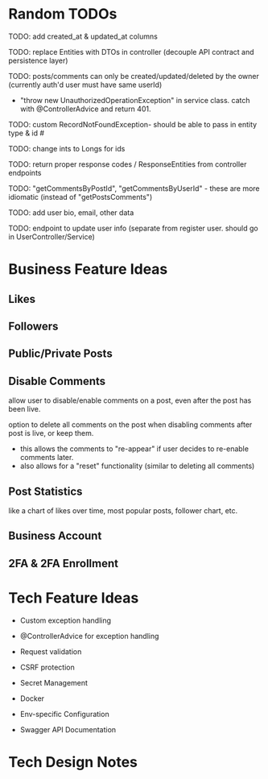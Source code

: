 # Random TODOs

TODO: add created_at & updated_at columns

TODO: replace Entities with DTOs in controller (decouple API contract and persistence layer)

TODO: posts/comments can only be created/updated/deleted by the owner (currently auth'd user must have same userId)

- "throw new UnauthorizedOperationException" in service class. catch with @ControllerAdvice and return 401.

TODO: custom RecordNotFoundException- should be able to pass in entity type & id #

TODO: change ints to Longs for ids

TODO: return proper response codes / ResponseEntities from controller endpoints

TODO: "getCommentsByPostId", "getCommentsByUserId" - these are more idiomatic (instead of "getPostsComments")

TODO: add user bio, email, other data

TODO: endpoint to update user info (separate from register user. should go in UserController/Service)

# Business Feature Ideas

## Likes

## Followers

## Public/Private Posts

## Disable Comments

allow user to disable/enable comments on a post, even after the post has been live.

option to delete all comments on the post when disabling comments after post is live, or keep them.

- this allows the comments to "re-appear" if user decides to re-enable comments later.
- also allows for a "reset" functionality (similar to deleting all comments)

## Post Statistics

like a chart of likes over time, most popular posts, follower chart, etc.

## Business Account

## 2FA & 2FA Enrollment

# Tech Feature Ideas

- Custom exception handling

- @ControllerAdvice for exception handling

- Request validation

- CSRF protection

- Secret Management

- Docker

- Env-specific Configuration

- Swagger API Documentation

# Tech Design Notes

